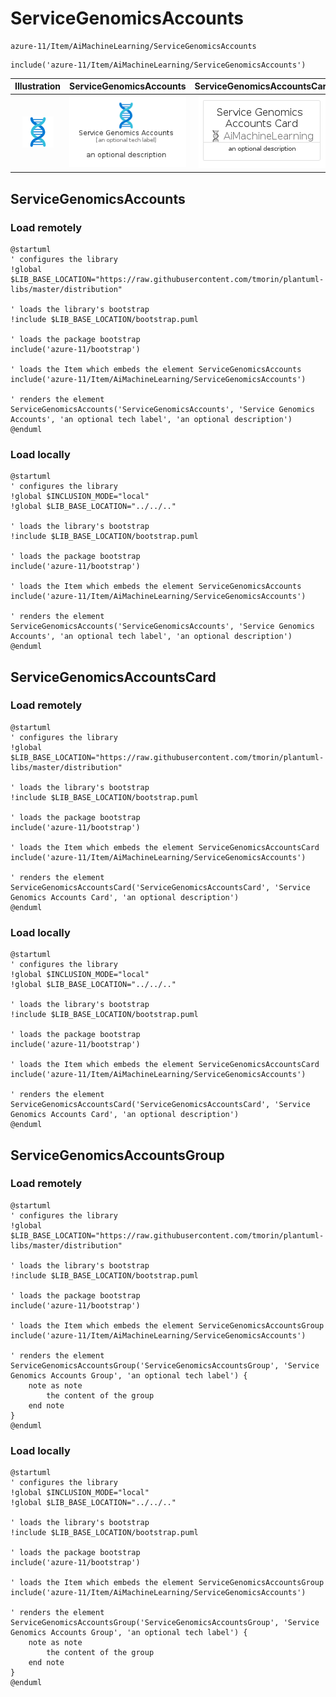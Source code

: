 # ServiceGenomicsAccounts


```text
azure-11/Item/AiMachineLearning/ServiceGenomicsAccounts
```

```text
include('azure-11/Item/AiMachineLearning/ServiceGenomicsAccounts')
```



| Illustration | ServiceGenomicsAccounts | ServiceGenomicsAccountsCard | ServiceGenomicsAccountsGroup |
| :---: | :---: | :---: | :---: |
| ![illustration for Illustration](../../../azure-11/Item/AiMachineLearning/ServiceGenomicsAccounts.png) | ![illustration for ServiceGenomicsAccounts](../../../azure-11/Item/AiMachineLearning/ServiceGenomicsAccounts.Local.png) | ![illustration for ServiceGenomicsAccountsCard](../../../azure-11/Item/AiMachineLearning/ServiceGenomicsAccountsCard.Local.png) | ![illustration for ServiceGenomicsAccountsGroup](../../../azure-11/Item/AiMachineLearning/ServiceGenomicsAccountsGroup.Local.png) |




## ServiceGenomicsAccounts

### Load remotely
```plantuml
@startuml
' configures the library
!global $LIB_BASE_LOCATION="https://raw.githubusercontent.com/tmorin/plantuml-libs/master/distribution"

' loads the library's bootstrap
!include $LIB_BASE_LOCATION/bootstrap.puml

' loads the package bootstrap
include('azure-11/bootstrap')

' loads the Item which embeds the element ServiceGenomicsAccounts
include('azure-11/Item/AiMachineLearning/ServiceGenomicsAccounts')

' renders the element
ServiceGenomicsAccounts('ServiceGenomicsAccounts', 'Service Genomics Accounts', 'an optional tech label', 'an optional description')
@enduml
```

### Load locally
```plantuml
@startuml
' configures the library
!global $INCLUSION_MODE="local"
!global $LIB_BASE_LOCATION="../../.."

' loads the library's bootstrap
!include $LIB_BASE_LOCATION/bootstrap.puml

' loads the package bootstrap
include('azure-11/bootstrap')

' loads the Item which embeds the element ServiceGenomicsAccounts
include('azure-11/Item/AiMachineLearning/ServiceGenomicsAccounts')

' renders the element
ServiceGenomicsAccounts('ServiceGenomicsAccounts', 'Service Genomics Accounts', 'an optional tech label', 'an optional description')
@enduml
```

## ServiceGenomicsAccountsCard

### Load remotely
```plantuml
@startuml
' configures the library
!global $LIB_BASE_LOCATION="https://raw.githubusercontent.com/tmorin/plantuml-libs/master/distribution"

' loads the library's bootstrap
!include $LIB_BASE_LOCATION/bootstrap.puml

' loads the package bootstrap
include('azure-11/bootstrap')

' loads the Item which embeds the element ServiceGenomicsAccountsCard
include('azure-11/Item/AiMachineLearning/ServiceGenomicsAccounts')

' renders the element
ServiceGenomicsAccountsCard('ServiceGenomicsAccountsCard', 'Service Genomics Accounts Card', 'an optional description')
@enduml
```

### Load locally
```plantuml
@startuml
' configures the library
!global $INCLUSION_MODE="local"
!global $LIB_BASE_LOCATION="../../.."

' loads the library's bootstrap
!include $LIB_BASE_LOCATION/bootstrap.puml

' loads the package bootstrap
include('azure-11/bootstrap')

' loads the Item which embeds the element ServiceGenomicsAccountsCard
include('azure-11/Item/AiMachineLearning/ServiceGenomicsAccounts')

' renders the element
ServiceGenomicsAccountsCard('ServiceGenomicsAccountsCard', 'Service Genomics Accounts Card', 'an optional description')
@enduml
```

## ServiceGenomicsAccountsGroup

### Load remotely
```plantuml
@startuml
' configures the library
!global $LIB_BASE_LOCATION="https://raw.githubusercontent.com/tmorin/plantuml-libs/master/distribution"

' loads the library's bootstrap
!include $LIB_BASE_LOCATION/bootstrap.puml

' loads the package bootstrap
include('azure-11/bootstrap')

' loads the Item which embeds the element ServiceGenomicsAccountsGroup
include('azure-11/Item/AiMachineLearning/ServiceGenomicsAccounts')

' renders the element
ServiceGenomicsAccountsGroup('ServiceGenomicsAccountsGroup', 'Service Genomics Accounts Group', 'an optional tech label') {
    note as note
        the content of the group
    end note
}
@enduml
```

### Load locally
```plantuml
@startuml
' configures the library
!global $INCLUSION_MODE="local"
!global $LIB_BASE_LOCATION="../../.."

' loads the library's bootstrap
!include $LIB_BASE_LOCATION/bootstrap.puml

' loads the package bootstrap
include('azure-11/bootstrap')

' loads the Item which embeds the element ServiceGenomicsAccountsGroup
include('azure-11/Item/AiMachineLearning/ServiceGenomicsAccounts')

' renders the element
ServiceGenomicsAccountsGroup('ServiceGenomicsAccountsGroup', 'Service Genomics Accounts Group', 'an optional tech label') {
    note as note
        the content of the group
    end note
}
@enduml
```

